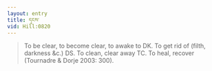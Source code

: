 ```yaml
---
layout: entry
title: དྭངས་
vid: Hill:0820
---
```

> To be clear, to become clear, to awake to DK\. To get rid of (filth, darkness &c\.) DS\. To clean, clear away TC\. To heal, recover (Tournadre & Dorje 2003: 300)\.



